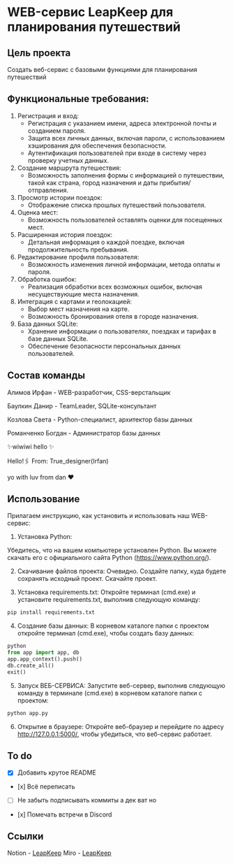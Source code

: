# WEB-сервис LeapKeep для планирования путешествий


## Цель проекта
Создать веб-сервис с базовыми функциями для планирования путешествий


## Функциональные требования:

1. Регистрация и вход:
   - Регистрация с указанием имени, адреса электронной почты и созданием пароля.
   - Защита всех личных данных, включая пароли, с использованием хэширования для обеспечения безопасности.
   - Аутентификация пользователей при входе в систему через проверку учетных данных.
2. Создание маршрута путешествия:
   - Возможность заполнения формы с информацией о путешествии, такой как страна, город назначения и даты прибытия/отправления.
3. Просмотр истории поездок:
   - Отображение списка прошлых путешествий пользователя.
4. Оценка мест:
   - Возможность пользователей оставлять оценки для посещенных мест.
5. Расширенная история поездок:
   - Детальная информация о каждой поездке, включая продолжительность пребывания.
6. Редактирование профиля пользователя:
   - Возможность изменения личной информации, метода оплаты и пароля.
7. Обработка ошибок:
   - Реализация обработки всех возможных ошибок, включая несуществующие места назначения.
8. Интеграция с картами и геолокацией:
   - Выбор мест назначения на карте.
   - Возможность бронирования отеля в городе назначения.
9. База данных SQLite:
   - Хранение информации о пользователях, поездках и тарифах в базе данных SQLite.
   - Обеспечение безопасности персональных данных пользователей.


## Состав команды

Алимов Ирфан - WEB-разработчик, CSS-верстальщик

Баулкин Данир - TeamLeader, SQLite-консультант

Козлова Света - Python-специалист, архитектор базы данных

Романченко Богдан - Администратор базы данных



✨wiwiwi hello ✨

Hello!🖇
From: True_designer(Irfan)

yo with luv from dan ♥️



## Использование
Прилагаем инструкцию, как установить и использовать наш WEB-сервис:


1. Установка Python: 

Убедитесь, что на вашем компьютере установлен Python. Вы можете скачать его с официального сайта Python (https://www.python.org/).



2. Скачивание файлов проекта:
Очевидно. Создайте папку, куда будете сохранять исходный проект. Скачайте проект.



3. Установка requirements.txt: 
Откройте терминал (cmd.exe) и установите requirements.txt, выполнив следующую команду:


```sh
pip install requirements.txt
```


4. Создание базы данных:
В корневом каталоге папки с проектом откройте терминал (cmd.exe), чтобы создать базу данных:


```py
python
from app import app, db
app.app_context().push()
db.create_all()
exit()
```



5. Запуск ВЕБ-СЕРВИСА: 
Запустите веб-сервер, выполнив следующую команду в терминале (cmd.exe) в корневом каталоге папки с проектом:


```sh
python app.py
```



6. Открытие в браузере: 
Откройте веб-браузер и перейдите по адресу http://127.0.0.1:5000/, чтобы убедиться, что веб-сервиc работает.



## To do
- [x] Добавить крутое README
- [х] Всё переписать
- [ ] Не забыть подписывать коммиты а дек ват но
- [х] Помечать встречи в Discord



## Ссылки


Notion - [LeapKeep](https://www.notion.so/29d5a013d243490a9ecfb3d1d6d5f7cf?v=462428fbd16545a6bb3ab7f5e9baacf1)
Miro - [LeapKeep](https://miro.com/app/board/uXjVKGZ54rM=/)